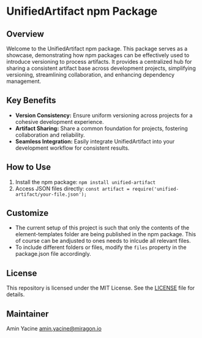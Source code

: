 # UnifiedArtifact npm Package

## Overview
Welcome to the UnifiedArtifact npm package. This package serves as a showcase, demonstrating how 
npm packages can be effectively used to introduce versioning to process artifacts. It provides a centralized hub for 
sharing a consistent artifact base across development projects, simplifying versioning, streamlining collaboration, and enhancing dependency management.

## Key Benefits
- **Version Consistency:** Ensure uniform versioning across projects for a cohesive development experience.
- **Artifact Sharing:** Share a common foundation for projects, fostering collaboration and reliability.
- **Seamless Integration:** Easily integrate UnifiedArtifact into your development workflow for consistent results.

## How to Use
1. Install the npm package: `npm install unified-artifact`
2. Access JSON files directly: `const artifact = require('unified-artifact/your-file.json');`

## Customize
- The current setup of this project is such that only the contents of the element-templates folder are being published in the npm package. This of course can be andjusted to ones needs to inlcude all relevant files.
- To include different folders or files, modify the `files` property in the package.json file accordingly.

## License
This repository is licensed under the MIT License. See the [LICENSE](LICENSE) file for details.

## Maintainer
Amin Yacine <amin.yacine@miragon.io>
